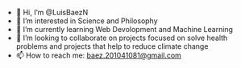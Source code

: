 - 👋 Hi, I’m @LuisBaezN
- 👀 I’m interested in Science and Philosophy 
- 🌱 I’m currently learning Web Devolopment and Machine Learning
- 💞️ I’m looking to collaborate on projects focused on solve health problems and projects that help to reduce climate change
- 📫 How to reach me: baez.201041081@gmail.com

<!---
LuisBaezN/LuisBaezN is a ✨ special ✨ repository because its `README.md` (this file) appears on your GitHub profile.
You can click the Preview link to take a look at your changes.
--->
